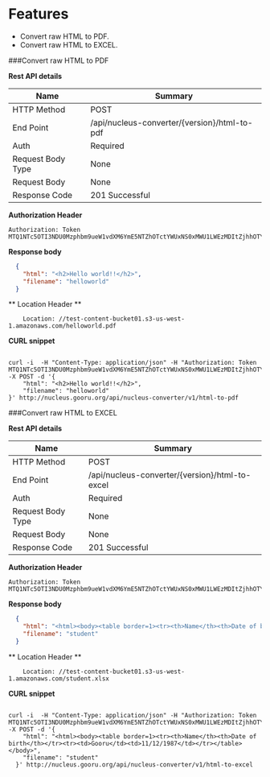 Features
===========

 - Convert raw HTML to PDF.
 - Convert raw HTML to EXCEL.


###Convert raw HTML to PDF

**Rest API details**

| Name | Summary |
|------------------------|--------|
| HTTP Method | POST |
| End Point | /api/nucleus-converter/{version}/html-to-pdf |
| Auth | Required |
| Request Body Type | None |
| Request Body  | None |
| Response Code | 201 Successful |


**Authorization Header**

```
Authorization: Token MTQ1NTc5OTI3NDU0Mzphbm9ueW1vdXM6YmE5NTZhOTctYWUxNS0xMWU1LWEzMDItZjhhOTYzMDY1OTc2
```

**Response body**

```json
  {
    "html": "<h2>Hello world!!</h2>",
    "filename": "helloworld"
  }
```

** Location Header **

```
    Location: //test-content-bucket01.s3-us-west-1.amazonaws.com/helloworld.pdf
```

**CURL snippet**

```posh

curl -i  -H "Content-Type: application/json" -H "Authorization: Token MTQ1NTc5OTI3NDU0Mzphbm9ueW1vdXM6YmE5NTZhOTctYWUxNS0xMWU1LWEzMDItZjhhOTYzMDY1OTc2" -X POST -d '{
    "html": "<h2>Hello world!!</h2>",
    "filename": "helloworld"
}' http://nucleus.gooru.org/api/nucleus-converter/v1/html-to-pdf
```

###Convert raw HTML to EXCEL

**Rest API details**

| Name | Summary |
|------------------------|--------|
| HTTP Method | POST |
| End Point | /api/nucleus-converter/{version}/html-to-excel |
| Auth | Required |
| Request Body Type | None |
| Request Body  | None |
| Response Code | 201 Successful |


**Authorization Header**

```
Authorization: Token MTQ1NTc5OTI3NDU0Mzphbm9ueW1vdXM6YmE5NTZhOTctYWUxNS0xMWU1LWEzMDItZjhhOTYzMDY1OTc2
```

**Response body**

```json
  {
    "html": "<html><body><table border=1><tr><th>Name</th><th>Date of birth</th></tr><tr><td>Gooru</td><td>11/12/1987</td></tr></table></body>",
    "filename": "student"
  }
```

** Location Header **

```
    Location: //test-content-bucket01.s3-us-west-1.amazonaws.com/student.xlsx
```

**CURL snippet**

```posh

curl -i  -H "Content-Type: application/json" -H "Authorization: Token MTQ1NTc5OTI3NDU0Mzphbm9ueW1vdXM6YmE5NTZhOTctYWUxNS0xMWU1LWEzMDItZjhhOTYzMDY1OTc2" -X POST -d '{
    "html": "<html><body><table border=1><tr><th>Name</th><th>Date of birth</th></tr><tr><td>Gooru</td><td>11/12/1987</td></tr></table></body>",
    "filename": "student"
  }' http://nucleus.gooru.org/api/nucleus-converter/v1/html-to-excel
```
